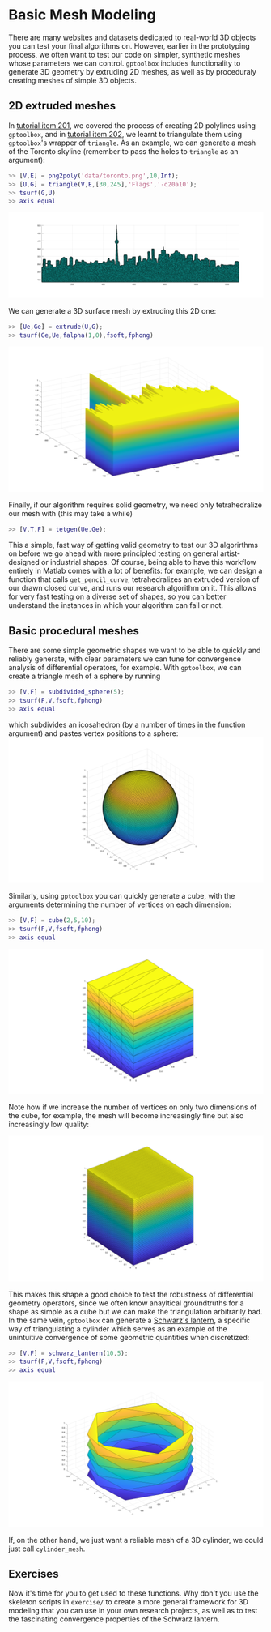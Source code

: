 # Basic Mesh Modeling

There are many [websites](https://www.thingiverse.com) and [datasets](https://ten-thousand-models.appspot.com) dedicated to real-world 3D objects you can test your final algorithms on. However, earlier in the prototyping process, we often want to test our code on simpler, synthetic meshes whose parameters we can control. `gptoolbox` includes functionality to generate 3D geometry by extruding 2D meshes, as well as by proceduraly creating meshes of simple 3D objects.

## 2D extruded meshes

In [tutorial item 201](../201_polylines/), we covered the process of creating 2D polylines using `gptoolbox`, and in [tutorial item 202](../202_wrappers/), we learnt to triangulate them using `gptoolbox`'s wrapper of `triangle`. As an example, we can generate a mesh of the Toronto skyline (remember to pass the holes to `triangle` as an argument):
```MATLAB
>> [V,E] = png2poly('data/toronto.png',10,Inf);
>> [U,G] = triangle(V,E,[30,245],'Flags','-q20a10');
>> tsurf(G,U)
>> axis equal
```
![](assets/toronto-mesh.png)

We can generate a 3D surface mesh by extruding this 2D one:

```MATLAB
>> [Ue,Ge] = extrude(U,G);
>> tsurf(Ge,Ue,falpha(1,0),fsoft,fphong)
```

![](assets/toronto-mesh-3d.png)

Finally, if our algorithm requires solid geometry, we need only tetrahedralize our mesh with (this may take a while)

```MATLAB
>> [V,T,F] = tetgen(Ue,Ge);
```
This a simple, fast way of getting valid geometry to test our 3D algorirthms on before we go ahead with more principled testing on general artist-designed or industrial shapes. Of course, being able to have this workflow entirely in Matlab comes with a lot of benefits: for example, we can design a function that calls `get_pencil_curve`, tetrahedralizes an extruded version of our drawn closed curve, and runs our research algorithm on it. This allows for very fast testing on a diverse set of shapes, so you can better understand the instances in which your algorithm can fail or not.

## Basic procedural meshes

There are some simple geometric shapes we want to be able to quickly and reliably generate, with clear parameters we can tune for convergence analysis of differential operators, for example. With `gptoolbox`, we can create a triangle mesh of a sphere by running
```MATLAB
>> [V,F] = subdivided_sphere(5);
>> tsurf(F,V,fsoft,fphong)
>> axis equal
```
which subdivides an icosahedron (by a number of times in the function argument) and pastes vertex positions to a sphere:
![](assets/sphere.png)

Similarly, using `gptoolbox` you can quickly generate a cube, with the arguments determining the number of vertices on each dimension:
```MATLAB
>> [V,F] = cube(2,5,10);
>> tsurf(F,V,fsoft,fphong)
>> axis equal
```
![](assets/cube.png)

Note how if we increase the number of vertices on only two dimensions of the cube, for example, the mesh will become increasingly fine but also increasingly low quality: 

![](assets/cube2.png)

This makes this shape a good choice to test the robustness of differential geometry operators, since we often know anayltical groundtruths for a shape as simple as a cube but we can make the triangulation arbitrarily bad. In the same vein, `gptoolbox` can generate a [Schwarz's lantern](https://en.wikipedia.org/wiki/Schwarz_lantern), a specific way of triangulating a cylinder which serves as an example of the unintuitive convergence of some geometric quantities when discretized:
```MATLAB
>> [V,F] = schwarz_lantern(10,5);
>> tsurf(F,V,fsoft,fphong)
>> axis equal
```
![](assets/schwarz.png)

If, on the other hand, we just want a reliable mesh of a 3D cylinder, we could just call `cylinder_mesh`.

## Exercises

Now it's time for you to get used to these functions. Why don't you use the skeleton scripts in `exercise/` to create a more general framework for 3D modeling that you can use in your own research projects, as well as to test the fascinating convergence properties of the Schwarz lantern.
